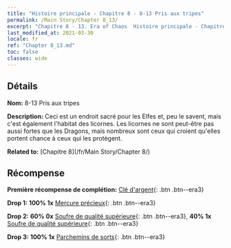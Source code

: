 ```yaml
---
title: "Histoire principale - Chapitre 8 - 8-13 Pris aux tripes"
permalink: /Main Story/Chapter 8_13/
excerpt: "Chapitre 8 - 13. Era of Chaos  Histoire principale - Chapitre 8_13. 8-13 Pris aux tripes"
last_modified_at: 2021-03-30
locale: fr
ref: "Chapter 8_13.md"
toc: false
classes: wide
---
```


## Détails

 **Nom:** 8-13 Pris aux tripes

 **Description:** Ceci est un endroit sacré pour les Elfes et, peu le savent, mais c'est également l'habitat des licornes. Les licornes ne sont peut-être pas aussi fortes que les Dragons, mais nombreux sont ceux qui croient qu'elles portent chance à ceux qui les protègent.

 **Related to:** [Chapitre 8](/fr/Main Story/Chapter 8/)

## Récompense

 **Première récompense de complétion:** [Clé d'argent](/fr/Items/con_693/){: .btn .btn--era3}

 **Drop 1:** **100% 1x** [Mercure précieux](/fr/Items/mat_28/){: .btn .btn--era3}

 **Drop 2:** **60% 0x** [Soufre de qualité supérieure](/fr/Items/mat_22/){: .btn .btn--era3}, **40% 1x** [Soufre de qualité supérieure](/fr/Items/mat_22/){: .btn .btn--era3}

 **Drop 3:** **100% 1x** [Parchemins de sorts](/fr/Items/con_694/){: .btn .btn--era3}

